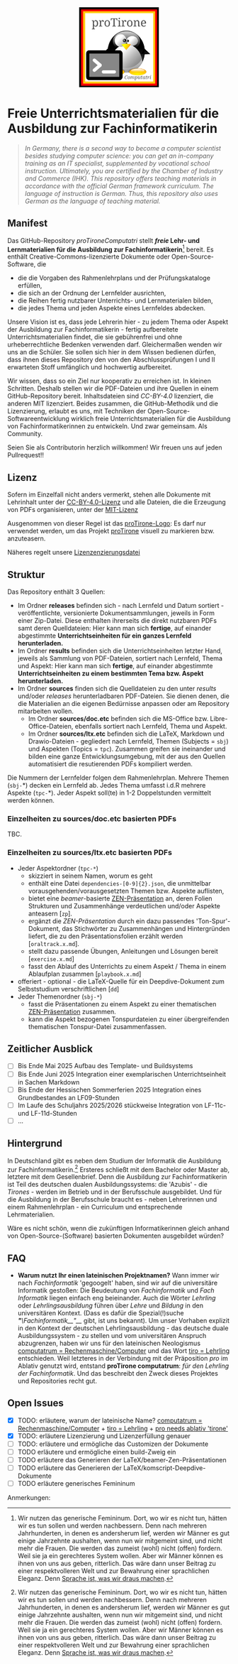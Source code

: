 
<!--
% This file is part of the Open Source project 'proTironeComputatri'
% (c) 2025 Karsten Reincke (https://github.com/kreincke/proTironeComputatri)
% It is distributed under the terms of the Creative Commons license
% CC-BY-4.0 (= https://creativecommons.org/licenses/by/4.0/)
-->

<!-- LTeX:Language=de-DE -->

<div style="display: flex;justify-content: center">
<a href="https://github.com/kreincke/proTironeComputatri/"><img src="logo.png" height="180"></a>
</div>


# Freie Unterrichtsmaterialien für die Ausbildung zur Fachinformatikerin

<!-- LTeX:Language=en-US -->


> *In Germany, there is a second way to become a computer scientist besides studying computer science: you can get an in-company training as an IT specialist, supplemented by vocational school instruction. Ultimately, you are certified by the Chamber of Industry and Commerce (IHK). This repository offers teaching materials in accordance with the official German framework curriculum. The language of instruction is German. Thus, this repository also uses German as the language of teaching material.*

<!-- LTeX:Language=de-DE -->

## Manifest

Das GitHub-Repository *proTironeComputatri* stellt **_freie_ Lehr- und Lernmaterialien für die Ausbildung zur Fachinformatikerin**[^1] bereit. Es enthält Creative-Commons-lizenzierte Dokumente oder Open-Source-Software, die

* die die Vorgaben des Rahmenlehrplans und der Prüfungskataloge erfüllen,
* die sich an der Ordnung der Lernfelder ausrichten,
* die Reihen fertig nutzbarer Unterrichts- und Lernmaterialen bilden,
* die jedes Thema und jeden Aspekte eines Lernfeldes abdecken.  

Unsere Vision ist es, dass jede Lehrerin hier - zu jedem Thema oder Aspekt der Ausbildung zur Fachinformatikerin - fertig aufbereitete Unterrichtsmaterialien findet, die sie gebührenfrei und ohne urheberrechtliche Bedenken verwenden darf. Gleichermaßen wenden wir uns an die Schüler. Sie sollen sich hier in dem Wissen bedienen dürfen, dass ihnen dieses Repository den von den Abschlussprüfungen I und II erwarteten Stoff umfänglich und hochwertig aufbereitet.

Wir wissen, dass so ein Ziel nur kooperativ zu erreichen ist. In kleinen Schritten. Deshalb stellen wir die PDF-Dateien und ihre Quellen in einem GitHub-Repository bereit. Inhaltsdateien sind *CC-BY-4.0* lizenziert, die anderen MIT lizenziert. Beides zusammen, die GitHub-Methodik und die Lizenzierung, erlaubt es uns, mit Techniken der Open-Source-Softwareentwicklung wirklich freie Unterrichtsmaterialien für die Ausbildung von Fachinformatikerinnen zu entwickeln. Und zwar gemeinsam. Als Community.

Seien Sie als Contributorin herzlich willkommen! Wir freuen uns auf jeden Pullrequest!!

## Lizenz

Sofern im Einzelfall nicht anders vermerkt, stehen alle Dokumente mit Lehrinhalt unter der [CC-BY-4.0-Lizenz](https://creativecommons.org/licenses/by/4.0/deed.de) und alle Dateien, die die Erzeugung von PDFs organisieren, unter der [MIT-Lizenz](https://github.com/kreincke/proTironeComputatri/blob/main/LICENSE.mit.md)

Ausgenommen von dieser Regel ist das [proTirone-Logo](https://github.com/kreincke/proTironeComputatri/blob/main/logo.png): Es darf nur verwendet werden, um das Projekt [proTirone](https://github.com/kreincke/proTironeComputatri/) visuell zu markieren bzw. anzuteasern.

Näheres regelt unsere [Lizenzenzierungsdatei](https://github.com/kreincke/proTironeComputatri/blob/main/LICENSING.md) 

## Struktur

Das Repository enthält 3 Quellen:

* Im Ordner **releases** befinden sich - nach Lernfeld und Datum sortiert - veröffentlichte, versionierte Dokumentsammlungen, jeweils in Form einer Zip-Datei. Diese enthalten ihrerseits die direkt nutzbaren PDFs samt deren Quelldateien: Hier kann man sich **fertige**, auf einander abgestimmte **Unterrichtseinheiten für ein ganzes Lernfeld herunterladen.**
* Im Ordner **results** befinden sich die Unterrichtseinheiten letzter Hand, jeweils als Sammlung von PDF-Dateien, sortiert nach Lernfeld, Thema und Aspekt: Hier kann man sich **fertige**, auf einander abgestimmte **Unterrichtseinheiten zu einem bestimmten Tema bzw. Aspekt herunterladen.**
* Im Ordner **sources** finden sich die Quelldateien zu den unter *results* und/oder *releases* herunterladbaren PDF-Dateien. Sie dienen denen, die die Materialien an die eigenen Bedürnisse anpassen oder am Repository mitarbeiten wollen.
  * Im Ordner **sources/doc.etc** befinden sich die MS-Office bzw. Libre-Office-Dateien, ebenfalls sortiert nach Lernfeld, Thema und Aspekt.
  * Im Ordner **sources/ltx.etc** befinden sich die LaTeX, Markdown und Drawio-Dateien - gegliedert nach Lernfeld, Themen (Subjects = `sbj`) und Aspekten (Topics = `tpc`). Zusammen greifen sie ineinander und bilden eine ganze Entwicklungsumgebung, mit der aus den Quellen automatisiert die resutierenden PDFs kompiliert werden.

Die Nummern der Lernfelder folgen dem Rahmenlehrplan. Mehrere Themen (`sbj-`\*) decken ein Lernfeld ab. Jedes Thema umfasst i.d.R mehrere Aspekte (`tpc-`\*). Jeder Aspekt soll(te) in 1-2 Doppelstunden vermittelt werden können.

### Einzelheiten zu **sources/doc.etc** basierten PDFs

TBC.

### Einzelheiten zu **sources/ltx.etc** basierten PDFs

* Jeder Aspektordner (`tpc-*`)
  * skizziert in seinem Namen, worum es geht
  * enthält eine Datei `dependencies-[0-9]{2}.json`, die unmittelbar vorausgehenden/vorausgesetzten Themen bzw. Aspekte auflisten,
  * bietet eine *beamer*-basierte [ZEN-Präsentation](https://www.amazon.de/Zen-oder-die-Kunst-Präsentation/dp/3864907594) an, deren Folien Strukturen und Zusammenhänge verdeutlichen und/oder Aspekte anteasern [`zp`]. 
  * ergänzt die *ZEN-Präsentation* durch ein dazu passendes 'Ton-Spur'-Dokument, das Stichwörter zu Zusammenhängen und Hintergründen liefert, die zu den Präsentationsfolien erzählt werden  [`oraltrack.x.md`].
  * stellt dazu passende Übungen, Anleitungen und Lösungen bereit [`exercise.x.md`]
  * fasst den Ablauf des Unterrichts zu einem Aspekt / Thema in einem Ablaufplan zusammen [`playbook.x.md`]
 * offeriert - optional - die LaTeX-Quelle für ein Deepdive-Dokument zum Selbststudium verschriftlichen [`dd`]
* Jeder Themenordner (`sbj-*`) 
  * fasst die Präsentationen zu einem Aspekt zu einer thematischen [ZEN-Präsentation](https://www.amazon.de/Zen-oder-die-Kunst-Präsentation/dp/3864907594) zusammen.
  * kann die Aspekt bezogenen Tonspurdateien zu einer übergreifenden thematischen Tonspur-Datei zusammenfassen.

## Zeitlicher Ausblick

* [ ] Bis Ende Mai 2025 Aufbau des Template- und Buildsystems
* [ ] Bis Ende Juni 2025 Integration einer exemplarischen Unterrichtseinheit in Sachen Markdown
* [ ] Bis Ende der Hessischen Sommerferien 2025 Integration eines Grundbestandes an LF09-Stunden
* [ ] Im Laufe des Schuljahrs 2025/2026 stückweise Integration von LF-11c- und LF-11d-Stunden
* [ ] ...

## Hintergrund

In Deutschland gibt es neben dem Studium der Informatik die Ausbildung zur Fachinformatikerin.[^1] Ersteres schließt mit dem Bachelor oder Master ab, letztere mit dem Gesellenbrief. Denn die Ausbildung zur Fachinformatikerin ist Teil des deutschen dualen Ausbildungssystems: die 'Azubis' - die *Tirones* - werden im Betrieb und in der Berufsschule ausgebildet. Und für die Ausbildung in der Berufsschule braucht es - neben Lehrerinnen und einem Rahmenlehrplan - ein Curriculum und entsprechende Lehrmaterialien.

Wäre es nicht schön, wenn die zukünftigen Informatikerinnen gleich anhand von Open-Source-(Software) basierten Dokumenten ausgebildet würden?

## FAQ
* **Warum nutzt Ihr einen lateinischen Projektnamen?** Wann immer wir nach *Fachinformatik* 'gegoogelt' haben, sind wir auf die universitäre Informatik gestoßen: Die Beudeutung von *Fachinformatik* und *Fach Informatik* liegen einfach eng beieinander. Auch die Wörter *Lehrling* oder *Lehrlingsausbildung* führen über *Lehre* und *Bildung* in den universitären Kontext. (Dass es dafür die Spezial(!)suche *__"__\Fachinformatik\__"__* gibt, ist uns bekannt). Um unser Vorhaben explizit in den Kontext der deutschen Lehrlingsausbildung - das deutsche duale Ausbildungssystem - zu stellen und vom universitären Anspruch abzugrenzen, haben wir uns für den lateinischen Neologismus [computatrum = Rechenmaschine/Computer](https://www.latin-is-simple.com/de/vocabulary/noun/6131/) und das Wort [tiro = Lehrling](https://de.pons.com/übersetzung-2/latein-deutsch/tiro) entschieden. Weil letzteres in der Verbindung mit der Präposition *pro* im Ablativ genutzt wird, entstand **proTirone computatrum**: *für den Lehrling der Fachinformatik*. Und das beschreibt den Zweck dieses Projektes und Repositories recht gut.

## Open Issues

* [X] TODO: erläutere, warum der lateinische Name? [computatrum = Rechenmaschine/Computer](https://www.latin-is-simple.com/de/vocabulary/noun/6131/) + [tiro = Lehrling](https://de.pons.com/übersetzung-2/latein-deutsch/tiro) + [pro needs ablativ 'tirone'](https://de.wikibooks.org/wiki/Latein/_Grammatik/_Satzlehre/_Präpositionen/_Präpositionen_mit_Ablativ)
* [X] TODO: erläutere Lizenzierung und Lizenzerfüllung genauer
* [ ] TODO: erläutere und ermögliche das Customizen der Dokumente
* [ ] TODO erläutere und ermögliche einen build-Zweig ein
* [ ] TODO erläutere das Generieren der LaTeX/beamer-Zen-Präsentationen
* [ ] TODO erläutere das Generieren der LaTeX/komscript-Deepdive-Dokumente
* [ ] TODO erläutere generisches Femininum

Anmerkungen:

[^1]: Wir nutzen das generische Femininum. Dort, wo wir es nicht tun, hätten wir es tun sollen und werden nachbessern. Denn nach mehreren Jahrhunderten, in denen es andersherum lief, werden wir Männer es gut einige Jahrzehnte aushalten, wenn nun wir mitgemeint sind, und nicht mehr die Frauen. Die werden das zumeist (wohl) nicht (offen) fordern. Weil sie ja ein gerechteres System wollen. Aber wir Männer können es ihnen von uns aus geben, ritterlich. Das wäre dann unser Beitrag zu einer respektvolleren Welt und zur Bewahrung einer sprachlichen Eleganz. Denn [Sprache ist, was wir draus machen](https://www.amazon.de/Sprache-ist-was-draus-machst/dp/342644612X/).

